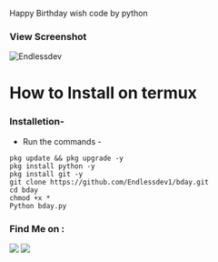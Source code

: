 Happy Birthday wish code by python

### View Screenshot

![Endlessdev](https://user-images.githubusercontent.com/84754708/167759505-5059b9ee-54de-46ac-a041-51badbdcce51.jpeg)


<h1>How to Install on termux</h1>

### Installetion-
- Run the commands -



```
pkg update && pkg upgrade -y 
pkg install python -y 
pkg install git -y 
git clone https://github.com/Endlessdev1/bday.git
cd bday 
chmod +x *
Python bday.py
```







### Find Me on :
<p align="left">
  <a href="https://github.com/Endlessdev1" target="_blank"><img src="https://img.shields.io/badge/Github-Endlessdev1-green?style=for-the-badge&logo=github"></a>
  <a href="https://www.instagram.com/termux_expert/" target="_blank"><img src="https://img.shields.io/badge/IG-%40termux_expert-red?style=for-the-badge&logo=instagram"></a>
